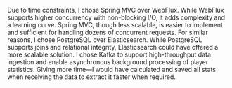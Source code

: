 Due to time constraints, I chose Spring MVC over WebFlux. While WebFlux supports higher concurrency with non-blocking I/O, it adds complexity and a learning curve. Spring MVC, though less scalable, is easier to implement and sufficient for handling dozens of concurrent requests.
For similar reasons, I chose PostgreSQL over Elasticsearch. While PostgreSQL supports joins and relational integrity, Elasticsearch could have offered a more scalable solution.
I chose Kafka to support high-throughput data ingestion and enable asynchronous background processing of player statistics.
Giving more time—I would have calculated and saved all stats when receiving the data to extract it faster when required.



